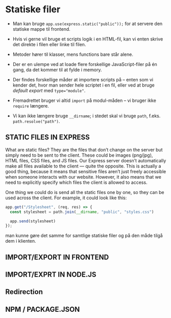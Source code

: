 # Statiske filer

- Man kan bruge `app.use(express.static("public"));` for at servere den statiske mappe til frontend.  

- Hvis vi gerne vil bruge et scripts logik i en HTML-fil, kan vi enten skrive det direkte i filen eller linke til filen.  

- Metoder hører til klasser, mens functions bare står alene.  

- Der er en ulempe ved at loade flere forskellige JavaScript-filer på én gang, da det kommer til at fylde i memory.  

- Der findes forskellige måder at importere scripts på – enten som vi kender det, hvor man sender hele scriptet i en fil, eller ved at bruge *default export* med `type="module"`.  

- Fremadrettet bruger vi altid `import` på modul-måden – vi bruger ikke `require` længere.  

- Vi kan ikke længere bruge `__dirname`; i stedet skal vi bruge `path`, f.eks. `path.resolve("path")`.  


## STATIC FILES IN EXPRESS

What are static files? They are the files that don’t change on the server but simply need to be sent to the client. These could be images (png/jpg), HTML files, CSS files, and JS files. Our Express server doesn’t automatically make all files available to the client — quite the opposite. This is actually a good thing, because it means that sensitive files aren’t just freely accessible when someone interacts with our website. However, it also means that we need to explicitly specify which files the client is allowed to access. 

One thing we could do is send all the static files one by one, so they can be used across the client. For example, it could look like this:

```js
app.get("/Stylesheet", (req, res) => {
  const stylesheet = path.join(__dirname, "public", "styles.css")

  app.send(stylesheet)
});
```

man kunne gøre det samme for samtlige statiske filer og på den måde tilgå dem i klienten. 

## IMPORT/EXPORT IN FRONTEND



## IMPORT/EXPRT IN NODE.JS


## Redirection


## NPM / PACKAGE.JSON

